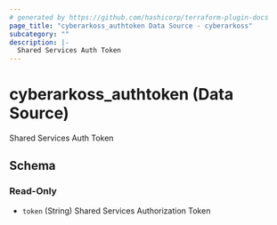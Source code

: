 ```yaml
---
# generated by https://github.com/hashicorp/terraform-plugin-docs
page_title: "cyberarkoss_authtoken Data Source - cyberarkoss"
subcategory: ""
description: |-
  Shared Services Auth Token
---
```


# cyberarkoss_authtoken (Data Source)

Shared Services Auth Token



<!-- schema generated by tfplugindocs -->
## Schema

### Read-Only

- `token` (String) Shared Services Authorization Token
